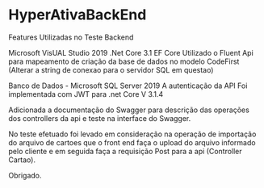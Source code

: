 # HyperAtivaBackEnd
Features Utilizadas no Teste Backend

Microsoft VisUAL Studio 2019
.Net Core 3.1
EF Core Utilizado o Fluent Api para mapeamento de criação da base de dados no modelo CodeFirst  (Alterar a string de conexao para o servidor SQL em questao)

Banco de Dados - Microsoft SQL Server 2019
A autenticação da API Foi implementada com JWT para .net Core V 3.1.4

Adicionada a documentação do Swagger para descrição das operações dos controllers da api e teste na interface do Swagger.

No teste efetuado foi levado em consideração na operação de importação do arquivo de cartoes que o front end faça o upload do arquivo informado pelo cliente e em seguida faça a requisição Post para a api (Controller Cartao).


Obrigado.





